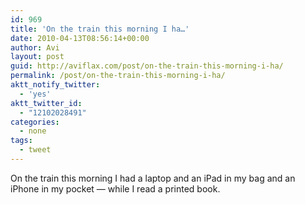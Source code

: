 ```yaml
---
id: 969
title: 'On the train this morning I ha…'
date: 2010-04-13T08:56:14+00:00
author: Avi
layout: post
guid: http://aviflax.com/post/on-the-train-this-morning-i-ha/
permalink: /post/on-the-train-this-morning-i-ha/
aktt_notify_twitter:
  - 'yes'
aktt_twitter_id:
  - "12102028491"
categories:
  - none
tags:
  - tweet
---
```

On the train this morning I had a laptop and an iPad in my bag and an iPhone in my pocket — while I read a printed book.